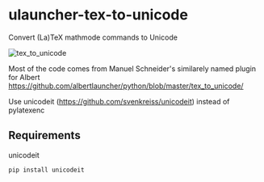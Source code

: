 # ulauncher-tex-to-unicode
Convert (La)TeX mathmode commands to Unicode

![tex_to_unicode](https://user-images.githubusercontent.com/1642894/231583255-3d5db35f-54ee-41ff-bf21-335012baaaa2.png)

Most of the code comes from Manuel Schneider's similarely named plugin for Albert
https://github.com/albertlauncher/python/blob/master/tex_to_unicode/

Use unicodeit (https://github.com/svenkreiss/unicodeit) instead of pylatexenc

## Requirements
unicodeit

```bash
pip install unicodeit
```
